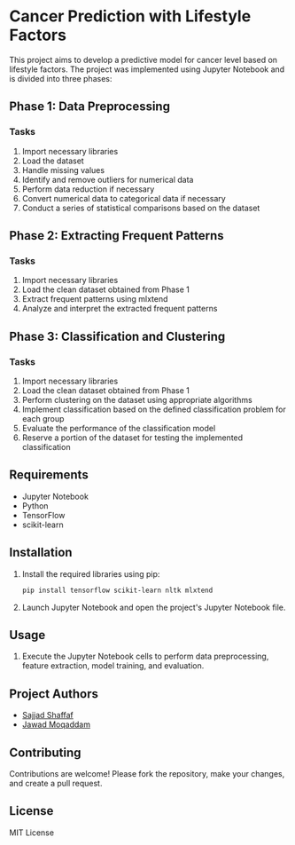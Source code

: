 # Cancer Prediction with Lifestyle Factors

This project aims to develop a predictive model for cancer level based on lifestyle factors. The project was implemented using Jupyter Notebook and is divided into three phases:

## Phase 1: Data Preprocessing

### Tasks

1. Import necessary libraries
2. Load the dataset
3. Handle missing values
4. Identify and remove outliers for numerical data
5. Perform data reduction if necessary
6. Convert numerical data to categorical data if necessary
7. Conduct a series of statistical comparisons based on the dataset

## Phase 2: Extracting Frequent Patterns

### Tasks

1. Import necessary libraries
2. Load the clean dataset obtained from Phase 1
3. Extract frequent patterns using mlxtend
4. Analyze and interpret the extracted frequent patterns

## Phase 3: Classification and Clustering

### Tasks

1. Import necessary libraries
2. Load the clean dataset obtained from Phase 1
3. Perform clustering on the dataset using appropriate algorithms
4. Implement classification based on the defined classification problem for each group
5. Evaluate the performance of the classification model
6. Reserve a portion of the dataset for testing the implemented classification

## Requirements

* Jupyter Notebook
* Python
* TensorFlow
* scikit-learn

## Installation

1. Install the required libraries using pip:
    ```bash
    pip install tensorflow scikit-learn nltk mlxtend
    
2. Launch Jupyter Notebook and open the project's Jupyter Notebook file.

## Usage

1. Execute the Jupyter Notebook cells to perform data preprocessing, feature extraction, model training, and evaluation.

## Project Authors

- [Sajjad Shaffaf](https://github.com/sajad002)
- [Jawad Moqaddam](https://github.com/JavadMoghaddam)

## Contributing

Contributions are welcome! Please fork the repository, make your changes, and create a pull request.

## License

MIT License
